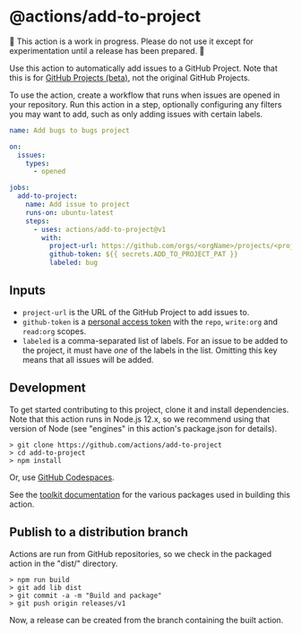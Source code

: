 # @actions/add-to-project

🚨 This action is a work in progress. Please do not use it except for
experimentation until a release has been prepared. 🚨

Use this action to automatically add issues to a GitHub Project. Note that this
is for [GitHub Projects
(beta)](https://docs.github.com/en/issues/trying-out-the-new-projects-experience/about-projects),
not the original GitHub Projects.

To use the action, create a workflow that runs when issues are opened in your
repository. Run this action in a step, optionally configuring any filters you
may want to add, such as only adding issues with certain labels.

```yaml
name: Add bugs to bugs project

on:
  issues:
    types:
      - opened

jobs:
  add-to-project:
    name: Add issue to project
    runs-on: ubuntu-latest
    steps:
      - uses: actions/add-to-project@v1
        with:
          project-url: https://github.com/orgs/<orgName>/projects/<projectNumber>
          github-token: ${{ secrets.ADD_TO_PROJECT_PAT }}
          labeled: bug
```

## Inputs

- `project-url` is the URL of the GitHub Project to add issues to.
- `github-token` is a [personal access
  token](https://github.com/settings/tokens/new) with the `repo`, `write:org` and
  `read:org` scopes.
- `labeled` is a comma-separated list of labels. For an issue to be added to the
  project, it must have _one_ of the labels in the list. Omitting this key means
  that all issues will be added.

## Development

To get started contributing to this project, clone it and install dependencies.
Note that this action runs in Node.js 12.x, so we recommend using that version
of Node (see "engines" in this action's package.json for details).

```shell
> git clone https://github.com/actions/add-to-project
> cd add-to-project
> npm install
```

Or, use [GitHub Codespaces](https://github.com/features/codespaces).

See the [toolkit
documentation](https://github.com/actions/toolkit/blob/master/README.md#packages)
for the various packages used in building this action.

## Publish to a distribution branch

Actions are run from GitHub repositories, so we check in the packaged action in
the "dist/" directory.

```shell
> npm run build
> git add lib dist
> git commit -a -m "Build and package"
> git push origin releases/v1
```

Now, a release can be created from the branch containing the built action.
